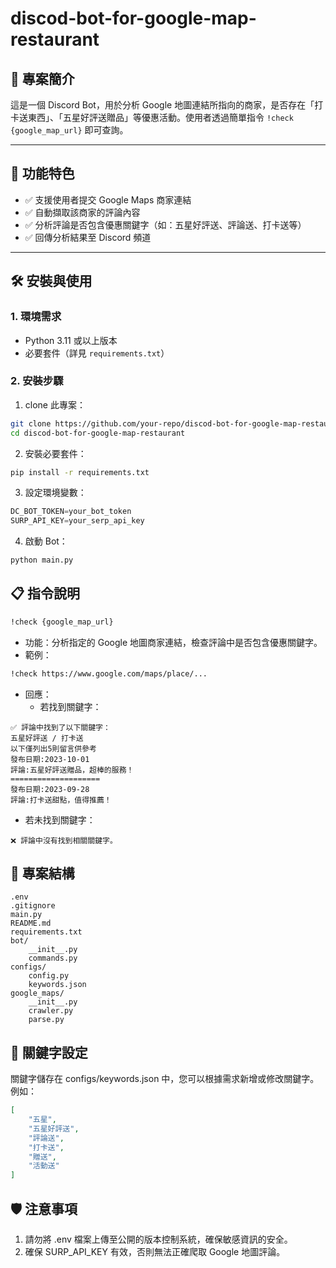 # discod-bot-for-google-map-restaurant

## 📌 專案簡介

這是一個 Discord Bot，用於分析 Google 地圖連結所指向的商家，是否存在「打卡送東西」、「五星好評送贈品」等優惠活動。使用者透過簡單指令 `!check {google_map_url}` 即可查詢。

---

## 🚀 功能特色

- ✅ 支援使用者提交 Google Maps 商家連結
- ✅ 自動擷取該商家的評論內容
- ✅ 分析評論是否包含優惠關鍵字（如：五星好評送、評論送、打卡送等）
- ✅ 回傳分析結果至 Discord 頻道

---

## 🛠️ 安裝與使用

### 1. 環境需求
- Python 3.11 或以上版本
- 必要套件（詳見 `requirements.txt`）

### 2. 安裝步驟
1. clone 此專案：
```bash
git clone https://github.com/your-repo/discod-bot-for-google-map-restaurant.git
cd discod-bot-for-google-map-restaurant
```

2. 安裝必要套件：
```bash
pip install -r requirements.txt
```

3. 設定環境變數：
```python
DC_BOT_TOKEN=your_bot_token
SURP_API_KEY=your_serp_api_key
```

4. 啟動 Bot：
```bash
python main.py
```

## 📋 指令說明
```bash
!check {google_map_url}
```
- 功能：分析指定的 Google 地圖商家連結，檢查評論中是否包含優惠關鍵字。
- 範例：
```bash
!check https://www.google.com/maps/place/...
```
- 回應：
  - 若找到關鍵字：
```
✅ 評論中找到了以下關鍵字：
五星好評送 / 打卡送
以下僅列出5則留言供參考
發布日期:2023-10-01
評論:五星好評送贈品，超棒的服務！
====================
發布日期:2023-09-28
評論:打卡送甜點，值得推薦！
```
  - 若未找到關鍵字：
```
❌ 評論中沒有找到相關關鍵字。
```

## 📂 專案結構
```
.env
.gitignore
main.py
README.md
requirements.txt
bot/
    __init__.py
    commands.py
configs/
    config.py
    keywords.json
google_maps/
    __init__.py
    crawler.py
    parse.py
```

## 🔑 關鍵字設定
關鍵字儲存在 configs/keywords.json 中，您可以根據需求新增或修改關鍵字。例如：

```json
[
    "五星",
    "五星好評送",
    "評論送",
    "打卡送",
    "贈送",
    "活動送"
]
```

## 🛡️ 注意事項
1. 請勿將 .env 檔案上傳至公開的版本控制系統，確保敏感資訊的安全。
2. 確保 SURP_API_KEY 有效，否則無法正確爬取 Google 地圖評論。





